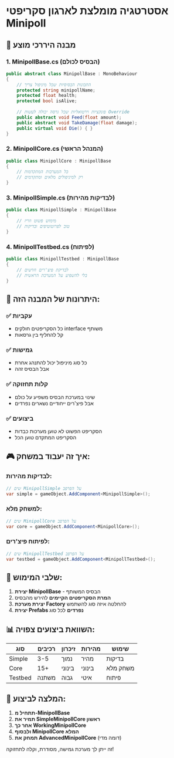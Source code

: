 # אסטרטגיה מומלצת לארגון סקריפטי Minipoll

## 🎯 מבנה היררכי מוצע

### 1. **MinipollBase.cs** (הבסיס לכולם)
```csharp
public abstract class MinipollBase : MonoBehaviour
{
    // התכונות הבסיסיות שכל מיניפול צריך
    protected string minipollName;
    protected float health;
    protected bool isAlive;
    
    // פונקציות וירטואליות שכל גרסה יכולה לעשות Override
    public abstract void Feed(float amount);
    public abstract void TakeDamage(float damage);
    public virtual void Die() { }
}
```

### 2. **MinipollCore.cs** (המנהל הראשי)
```csharp
public class MinipollCore : MinipollBase
{
    // כל המערכות המתקדמות
    // רק למיניפולים מלאים ומתקדמים
}
```

### 3. **MinipollSimple.cs** (לבדיקות מהירות)
```csharp
public class MinipollSimple : MinipollBase
{
    // מימוש פשוט וזריז
    // טוב לפרוטוטיפים ובדיקות
}
```

### 4. **MinipollTestbed.cs** (לפיתוח)
```csharp
public class MinipollTestbed : MinipollBase
{
    // לבדיקת פיצ'רים חדשים
    // בלי להשפיע על המערכת הראשית
}
```

## 🔧 היתרונות של המבנה הזה:

### ✅ **עקביות**
- כל הסקריפטים חולקים interface משותף
- קל להחליף בין גרסאות

### ✅ **גמישות**
- כל סוג מיניפול יכול להתנהג אחרת
- אבל הבסיס זהה

### ✅ **קלות תחזוקה**
- שינוי במערכת הבסיס משפיע על כולם
- אבל פיצ'רים ייחודיים נשארים נפרדים

### ✅ **ביצועים**
- הסקריפט הפשוט לא טוען מערכות כבדות
- הסקריפט המתקדם טוען הכל

## 🎮 איך זה יעבוד במשחק:

### לבדיקות מהירות:
```csharp
// שים MinipollSimple על הפרפב
var simple = gameObject.AddComponent<MinipollSimple>();
```

### למשחק מלא:
```csharp
// שים MinipollCore על הפרפב
var core = gameObject.AddComponent<MinipollCore>();
```

### לפיתוח פיצ'רים:
```csharp
// שים MinipollTestbed על הפרפב
var testbed = gameObject.AddComponent<MinipollTestbed>();
```

## 🚀 שלבי המימוש:

1. **יצירת MinipollBase** - הבסיס המשותף
2. **המרת הסקריפטים הקיימים** להירש מהבסיס
3. **יצירת מערכת Factory** להחלטה איזה סוג להשתמש
4. **יצירת Prefabs נפרדים** לכל סוג

## 📊 השוואת ביצועים צפויה:

| סוג | רכיבים | זיכרון | מהירות | שימוש |
|-----|---------|---------|---------|--------|
| Simple | 3-5 | נמוך | מהיר | בדיקות |
| Core | 15+ | בינוני | בינוני | משחק מלא |
| Testbed | משתנה | גבוה | איטי | פיתוח |

## 🎯 המלצה לביצוע:

1. **תתחיל מ-MinipollBase**
2. **תמיר את SimpleMinipollCore ראשון**
3. **אחר כך WorkingMinipollCore**
4. **ולבסוף MinipollCore המלא**
5. **תמחק את AdvancedMinipollCore** (דומה מדי)

זה ייתן לך מערכת גמישה, מסודרת, וקלה לתחזוקה!
